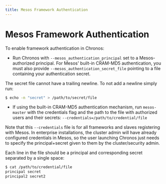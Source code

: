 ```yaml
---
title: Mesos Framework Authentication
---
```



# Mesos Framework Authentication

To enable framework authentication in Chronos:

* Run Chronos with `--mesos_authentication_principal` set to a Mesos-authorized principal. For Mesos' built-in CRAM-MD5 authentication, you must also provide `--mesos_authentication_secret_file` pointing to a file containing your authentication secret.

The secret file cannot have a trailing newline. To not add a newline simply run:

```bash
$ echo -n "secret" > /path/to/secret/file
```

* If using the built-in CRAM-MD5 authentication mechanism, run `mesos-master` with the credentials flag and the path to the file with authorized users and their secrets: `--credentials=/path/to/credential/file`

Note that this `--credentials` file is for all frameworks and slaves registering with Mesos. In enterprise installations, the cluster admin will have already configured credentials in Mesos, so the user launching Chronos just needs to specify the principal+secret given to them by the cluster/security admin.

Each line in the file should be a principal and corresponding secret separated by a single space:

```bash
$ cat /path/to/credential/file
principal secret
principal2 secret2
```
